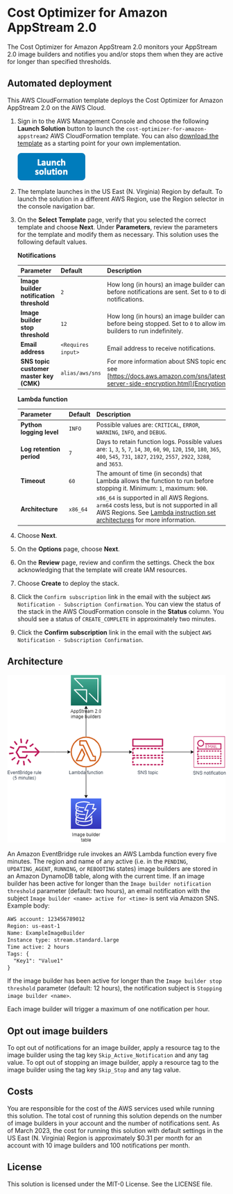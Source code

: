 # Cost Optimizer for Amazon AppStream 2.0
The Cost Optimizer for Amazon AppStream 2.0 monitors your AppStream 2.0 image builders and notifies you and/or stops them when they are active for longer than specified thresholds.

## Automated deployment
This AWS CloudFormation template deploys the Cost Optimizer for Amazon AppStream 2.0 on the AWS Cloud.
1. Sign in to the AWS Management Console and choose the following **Launch Solution** button to launch the `cost-optimizer-for-amazon-appstream2` AWS CloudFormation template.
   You can also [download the template](https://github.com/aws-samples/cost-optimizer-for-amazon-appstream2/blob/main/deployment/cfn/cost-optimizer-for-amazon-appstream2.yaml) as a starting point for your own implementation.

   [![Launch solution button](/images/launch-button.png)](https://console.aws.amazon.com/cloudformation/home?region=us-east-1#/stacks/new?stackName=WorkSpacesCostOptimizer&templateURL=https://github.com/aws-samples/cost-optimizer-for-amazon-appstream2/blob/main/deployment/cfn/cost-optimizer-for-amazon-appstream2.yaml?raw=true)
2. The template launches in the US East (N. Virginia) Region by default.
   To launch the solution in a different AWS Region, use the Region selector in the console navigation bar.
3. On the **Select Template** page, verify that you selected the correct template and choose **Next**.
   Under **Parameters**, review the parameters for the template and modify them as necessary.
   This solution uses the following default values.

   **Notifications**

   | Parameter | Default | Description |
   | --- | --- | --- |
   | **Image builder notification threshold** | `2` | How long (in hours) an image builder can run before notifications are sent. Set to `0` to disable notifications. |
   | **Image builder stop threshold** | `12` | How long (in hours) an image builder can run before being stopped. Set to `0` to allow image builders to run indefinitely. |
   | **Email address** | `<Requires input>` | Email address to receive notifications. |
   | **SNS topic customer master key (CMK)** | `alias/aws/sns` | For more information about SNS topic encryption, see [https://docs.aws.amazon.com/sns/latest/dg/sns-server-side-encryption.html](Encryption at rest). |

    **Lambda function**

   | Parameter | Default  | Description |
   | --- | --- | --- |
   | **Python logging level** | `INFO` | Possible values are: `CRITICAL`, `ERROR`, `WARNING`, `INFO`, and `DEBUG`. |
   | **Log retention period** | `7` | Days to retain function logs. Possible values are: `1`, `3`, `5`, `7`, `14`, `30`, `60`, `90`, `120`, `150`, `180`, `365`, `400`, `545`, `731`, `1827`, `2192`, `2557`, `2922`, `3288`, and `3653`. |
   | **Timeout** | `60` | The amount of time (in seconds) that Lambda allows the function to run before stopping it. Minimum: `1`, maximum: `900`. |
   | **Architecture** | `x86_64` | `x86_64` is supported in all AWS Regions. `arm64` costs less, but is not supported in all AWS Regions. See [Lambda instruction set architectures](https://docs.aws.amazon.com/lambda/latest/dg/foundation-arch.html) for more information. |

4. Choose **Next**.
5. On the **Options** page, choose **Next**.
6. On the **Review** page, review and confirm the settings. Check the box acknowledging that the template will create IAM resources.
7. Choose **Create** to deploy the stack.
8. Click the `Confirm subscription` link in the email with the subject `AWS Notification - Subscription Confirmation`.
   You can view the status of the stack in the AWS CloudFormation console in the **Status** column.
   You should see a status of `CREATE_COMPLETE` in approximately two minutes.
9. Click the **Confirm subscription** link in the email with the subject `AWS Notification - Subscription Confirmation`.

## Architecture
![Architecture diagram](/images/architecture.png "Architecture")

An Amazon EventBridge rule invokes an AWS Lambda function every five minutes.
The region and name of any active (i.e. in the `PENDING`, `UPDATING_AGENT`, `RUNNING`, or `REBOOTING` states) image builders are stored in an Amazon DynamoDB table, along with the current time.
If an image builder has been active for longer than the `Image builder notification threshold` parameter (default: two hours), an email notification with the subject `Image builder <name> active for <time>` is sent via Amazon SNS.
Example body:

```
AWS account: 123456789012
Region: us-east-1
Name: ExampleImageBuilder
Instance type: stream.standard.large
Time active: 2 hours
Tags: {
  "Key1": "Value1"
}
```

If the image builder has been active for longer than the `Image builder stop threshold` parameter (default: 12 hours), the notification subject is `Stopping image builder <name>`.

Each image builder will trigger a maximum of one notification per hour.

## Opt out image builders
To opt out of notifications for an image builder, apply a resource tag to the image builder using the tag key `Skip_Active_Notification` and any tag value.
To opt out of stopping an image builder, apply a resource tag to the image builder using the tag key `Skip_Stop` and any tag value.

## Costs
You are responsible for the cost of the AWS services used while running this solution.
The total cost of running this solution depends on the number of image builders in your account and the number of notifications sent.
As of March 2023, the cost for running this solution with default settings in the US East (N. Virginia) Region is approximately $0.31 per month for an account with 10 image builders and 100 notifications per month.

## License
This solution is licensed under the MIT-0 License. See the LICENSE file.